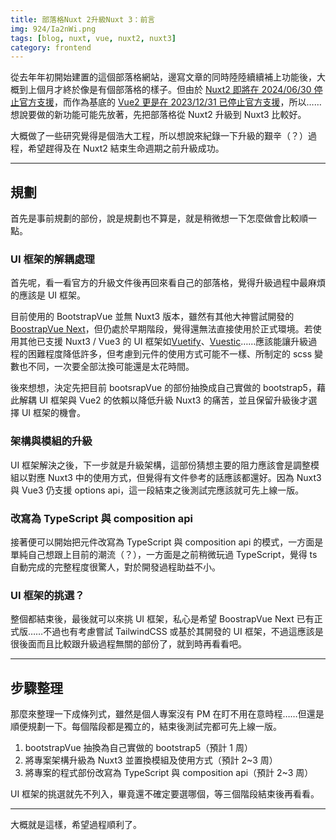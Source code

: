 ```yaml
---
title: 部落格Nuxt 2升級Nuxt 3：前言
img: 924/Ia2nWi.png
tags: [blog, nuxt, vue, nuxt2, nuxt3]
category: frontend
---
```


從去年年初開始建置的這個部落格網站，邊寫文章的同時陸陸續續補上功能後，大概到上個月才終於像是有個部落格的樣子。但由於 [Nuxt2 即將在 2024/06/30 停止官方支援](https://v2.nuxt.com/lts#expecting-to-stay-on-nuxt-2)，而作為基底的 [Vue2 更是在 2023/12/31 已停止官方支援](https://v2.vuejs.org/eol/)，所以……想說要做的新功能可能先放著，先把部落格從 Nuxt2 升級到 Nuxt3 比較好。

<!--more-->

大概做了一些研究覺得是個浩大工程，所以想說來紀錄一下升級的艱辛（？）過程，希望趕得及在 Nuxt2 結束生命週期之前升級成功。

---

## 規劃

首先是事前規劃的部份，說是規劃也不算是，就是稍微想一下怎麼做會比較順一點。

### UI 框架的解耦處理

首先呢，看一看官方的升級文件後再回來看自己的部落格，覺得升級過程中最麻煩的應該是 UI 框架。

目前使用的 BootstrapVue 並無 Nuxt3 版本，雖然有其他大神嘗試開發的[BoostrapVue Next](https://github.com/bootstrap-vue-next/bootstrap-vue-next)，但仍處於早期階段，覺得還無法直接使用於正式環境。若使用其他已支援 Nuxt3 / Vue3 的 UI 框架如[Vuetify](https://vuetifyjs.com/en/)、[Vuestic](https://ui.vuestic.dev/)……應該能讓升級過程的困難程度降低許多，但考慮到元件的使用方式可能不一樣、所制定的 scss 變數也不同，一次要全部汰換可能還是太花時間。

後來想想，決定先把目前 bootsrapVue 的部份抽換成自己實做的 bootstrap5，藉此解耦 UI 框架與 Vue2 的依賴以降低升級 Nuxt3 的痛苦，並且保留升級後才選擇 UI 框架的機會。

### 架構與模組的升級

UI 框架解決之後，下一步就是升級架構，這部份猜想主要的阻力應該會是調整模組以對應 Nuxt3 中的使用方式，但覺得有文件參考的話應該都還好。因為 Nuxt3 與 Vue3 仍支援 options api，這一段結束之後測試完應該就可先上線一版。

### 改寫為 TypeScript 與 composition api

接著便可以開始把元件改寫為 TypeScript 與 composition api 的模式，一方面是單純自己想跟上目前的潮流（？），一方面是之前稍微玩過 TypeScript，覺得 ts 自動完成的完整程度很驚人，對於開發過程助益不小。

### UI 框架的挑選？

整個都結束後，最後就可以來挑 UI 框架，私心是希望 BoostrapVue Next 已有正式版……不過也有考慮嘗試 TailwindCSS 或基於其開發的 UI 框架，不過這應該是很後面而且比較跟升級過程無關的部份了，就到時再看看吧。

---

## 步驟整理

那麼來整理一下成條列式，雖然是個人專案沒有 PM 在盯不用在意時程……但還是順便規劃一下。每個階段都是獨立的，結束後測試完都可先上線一版。

1. bootstrapVue 抽換為自己實做的 bootstrap5（預計 1 周）
2. 將專案架構升級為 Nuxt3 並置換模組及使用方式（預計 2~3 周）
3. 將專案的程式部份改寫為 TypeScript 與 composition api（預計 2~3 周）

UI 框架的挑選就先不列入，畢竟還不確定要選哪個，等三個階段結束後再看看。

---

大概就是這樣，希望過程順利了。
